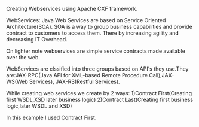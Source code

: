 Creating Webservices using Apache CXF framework.

WebServices: Java Web Services are based on Service Oriented Architecture(SOA). SOA is a way to group business capabilities and provide contract
to customers to access them. There by increasing agility and decreasing IT Overhead.

On lighter note webservices are simple service contracts made available over the web.

WebServices are clssified into three groups based on API's they use.They are:JAX-RPC(Java API for XML-based Remote Procedure Call),JAX-WS(Web Services),
JAX-RS(Restful Services).

While creating web services we create by 2 ways:
1)Contract First(Creating first WSDL,XSD later business logic)
2)Contract Last(Creating first business logic,later WSDL and XSD)

In this example I used Contract First.
